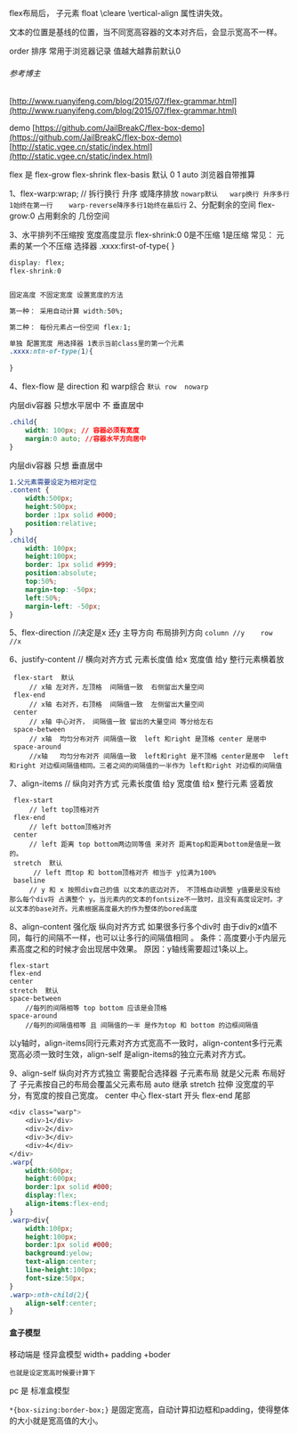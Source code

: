   flex布局后，  子元素 float \cleare  \vertical-align  属性讲失效。

文本的位置是基线的位置，当不同宽高容器的文本对齐后，会显示宽高不一样。

order 排序  常用于浏览器记录 值越大越靠前默认0


###### 参考博主
 [http://www.ruanyifeng.com/blog/2015/07/flex-grammar.html](http://www.ruanyifeng.com/blog/2015/07/flex-grammar.html)

demo [https://github.com/JailBreakC/flex-box-demo](https://github.com/JailBreakC/flex-box-demo)
[http://static.vgee.cn/static/index.html](http://static.vgee.cn/static/index.html)  

flex     是 flex-grow  flex-shrink   flex-basis   默认  0 1 auto     浏览器自带推算

1、flex-warp:wrap; // 拆行换行    升序 或降序排放
`nowarp默认   warp换行 升序多行1始终在第一行    warp-reverse降序多行1始终在最后行`
2、分配剩余的空间
flex-grow:0   占用剩余的  几份空间

3、水平排列不压缩按 宽度高度显示
flex-shrink:0     0是不压缩 1是压缩
	常见： 元素的某一个不压缩 选择器 .xxxx:first-of-type{ }
```css
display: flex;
flex-shrink:0


固定高度 不固定宽度 设置宽度的方法

第一种： 采用自动计算 width:50%;

第二种： 每份元素占一份空间 flex:1;

单独 配置宽度 用选择器 1表示当前class里的第一个元素 
.xxxx:ntn-of-type(1){ 
	
}
```
 
4、flex-flow 是 direction 和 warp综合
`默认 row  nowarp`

  
内层div容器 只想水平居中  不 垂直居中
```css
.child{ 
	width: 100px; // 容器必须有宽度
	margin:0 auto; //容器水平方向居中 
}
```
内层div容器  只想 垂直居中
```css
1.父元素需要设定为相对定位 
.content {
	width:500px; 
	height:500px; 
	border :1px solid #000; 
	position:relative; 
} 
.child{ 
	width: 100px; 
	height:100px; 
	border: 1px solid #999;
	position:absolute;  
	top:50%;
	margin-top: -50px;
	left:50%; 
	margin-left: -50px; 
}
```


5、flex-direction  //决定是x 还y 主导方向   布局排列方向
` column //y    row   //x `

6、justify-content  //    横向对齐方式
	元素长度值 给x 宽度值 给y 整行元素横着放
	 
	 flex-start  默认 
		 // x轴 左对齐，左顶格  间隔值一致  右侧留出大量空间
	 flex-end 
		 // x轴 右对齐，右顶格  间隔值一致  左侧留出大量空间
	 center 
		 // x轴 中心对齐， 间隔值一致 留出的大量空间 等分给左右
	 space-between 
		 // x轴  均匀分布对齐 间隔值一致  left 和right 是顶格 center 是居中  
	 space-around 
		 //x轴   均匀分布对齐 间隔值一致  left和right 是不顶格 center是居中  left和right 对边框间隔值相同。三者之间的间隔值的一半作为 left和right 对边框的间隔值

7、align-items  //   纵向对齐方式
	元素长度值 给y 宽度值 给x 整行元素 竖着放
 
	 flex-start 
		 // left top顶格对齐
	 flex-end 
		 // left bottom顶格对齐
	 center
		 // left 距离 top bottom两边同等值 来对齐 距离top和距离bottom是值是一致的。
	 stretch  默认
		  // left 而top 和 bottom顶格对齐 相当于 y拉满为100%
	 baseline
		 // y 和 x 按照div自己的值 以文本的底边对齐， 不顶格自动调整 y值要是没有给 那么每个div将 占满整个 y。当元素内的文本的fontsize不一致时，且没有高度设定时。才以文本的base对齐。元素根据高度最大的作为整体的bored高度



 8、align-content  强化版 纵向对齐方式 
	 如果很多行多个div时 由于div的x值不同，每行的间隔不一样，也可以让多行的间隔值相同 。
条件：高度要小于内层元素高度之和的时候才会出现居中效果。
原因：y轴线需要超过1条以上。
	
	flex-start  
	flex-end  
	center 
	stretch  默认
	space-between 
		//每列的间隔相等 top bottom 应该是会顶格
	space-around 
		//每列的间隔值相等 且 间隔值的一半 是作为top 和 bottom 的边框间隔值


以y轴时，align-items同行元素对齐方式宽高不一致时，align-content多行元素宽高必须一致时生效，align-self 是align-items的独立元素对齐方式。


9、align-self   纵向对齐方式独立 
	需要配合选择器 子元素布局 就是父元素 布局好了 子元素按自己的布局会覆盖父元素布局
	auto     继承
	stretch   拉伸  没宽度的平分，有宽度的按自己宽度。
	center    中心
	flex-start   开头
	flex-end   尾部
```css
<div class="warp">
	<div>1</div>
	<div>2</div>
	<div>3</div>
	<div>4</div>
</div>
.warp{
	width:600px;
	height:600px;
	border:1px solid #000;
	display:flex;
	align-items:flex-end;
}
.warp>div{
	width:100px;
	height:100px;
	border:1px solid #000;
	background:yelow;
	text-align:center;
	line-height:100px;
	font-size:50px;
}
.warp>:nth-child(2){
	align-self:center;  
}
```

#### 盒子模型

移动端是 怪异盒模型    width+ padding +boder

	也就是设定宽高时候要计算下
pc 是 标准盒模型  

`*{box-sizing:border-box;}`   是固定宽高，自动计算扣边框和padding，使得整体的大小就是宽高值的大小。

